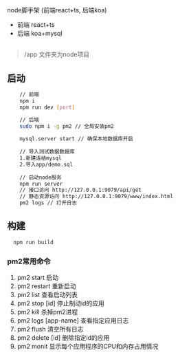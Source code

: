 node脚手架 (前端react+ts, 后端koa)
- 前端 react+ts
- 后端 koa+mysql


## 
> /app 文件夹为node项目

## 启动
``` bash
    // 前端
    npm i 
    npm run dev [port]

    // 后端
    sudo npm i -g pm2 // 全局安装pm2
    
    mysql.server start // 确保本地数据库开启
    
    // 导入测试数据数据库
    1.新建连结mysql
    2.导入app/demo.sql
    
    // 启动node服务
    npm run server
    // 接口访问 http://127.0.0.1:9079/api/get
    // 静态资源访问 http://127.0.0.1:9079/www/index.html
    pm2 logs // 打开日志
```

## 构建
```bash
  npm run build
```


### pm2常用命令
1. pm2 start 启动
2. pm2 restart 重新启动
3. pm2 list 查看启动列表
4. pm2 stop [id] 停止制动id的应用
5. pm2 kill 杀掉pm2进程
6. pm2 logs [app-name] 查看指定应用日志
7. pm2 flush 清空所有日志
8. pm2 delete [id]  删除指定id的应用
9. pm2 monit 显示每个应用程序的CPU和内存占用情况